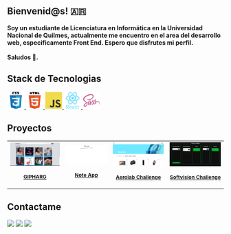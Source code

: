 ## Bienvenid@s! 🇦🇷 

**Soy un estudiante de Licenciatura en Informática en la Universidad Nacional de Quilmes, actualmente me encuentro en el area del desarrollo web, especificamente Front End.
Espero que disfrutes mi perfil.
<br></br> 
Saludos 👋.**

## Stack de Tecnologias
<p align="left"> <a href="https://www.w3schools.com/css/" target="_blank"> <img src="https://raw.githubusercontent.com/devicons/devicon/master/icons/css3/css3-original-wordmark.svg" alt="css3" width="40" height="40"/> </a> <a href="https://www.w3.org/html/" target="_blank"> <img src="https://raw.githubusercontent.com/devicons/devicon/master/icons/html5/html5-original-wordmark.svg" alt="html5" width="40" height="40"/> </a> <a href="https://developer.mozilla.org/en-US/docs/Web/JavaScript" target="_blank"> <img src="https://raw.githubusercontent.com/devicons/devicon/master/icons/javascript/javascript-original.svg" alt="javascript" width="40" height="40"/> </a> <a href="https://reactjs.org/" target="_blank"> <img src="https://raw.githubusercontent.com/devicons/devicon/master/icons/react/react-original-wordmark.svg" alt="react" width="40" height="40"/> </a> <a href="https://sass-lang.com" target="_blank"> <img src="https://raw.githubusercontent.com/devicons/devicon/master/icons/sass/sass-original.svg" alt="sass" width="40" height="40"/> </a></p>

## Proyectos
  
<table>
  <tr>
    <td align="center">
      <a href="https://jmsanchezdiaz.github.io/gipharg/">
        <img src="./GIPHARG-PREVIEWS.png" width="300px;" alt="Gipharg"/><br>
        <sub>
          <h4>GIPHARG</h4>
        </sub>
      </a>
    </td>
    <td align="center">
      <a href="https://jmsanchezdiaz.github.io/note-app/">
        <img src="./Note-app_First_Frame.png" width="300px;" alt="Note-app"/><br>
        <sub>
          <h4>Note App</h4>
        </sub>
      </a>
    </td>
    <td align="center">
      <a href="https://jmsanchezdiaz.github.io/aerolabchallenge/">
        <img src="./AerolabFrame.jpg" width="300px;" alt="aerolab-challenge"/><br>
        <sub>
          <h4>Aerolab Challenge</h4>
        </sub>
      </a>
    </td>
    <td align="center">
      <a href="https://jmsanchezdiaz.github.io/softvision-challenge/">
        <img src="./Softvision.png" width="300px;" alt="softvision-challenge"/><br>
        <sub>
          <h4>Softvision Challenge</h4>
        </sub>
      </a>
    </td>
  </tr>
</table>

## Contactame
              
<a
                target="_BLANK"
                href="https://www.linkedin.com/in/juan-manuel-sanchez-diaz-1bb0661bb/"
                 > <img width="80px" src="https://cdn.jsdelivr.net/gh/devicons/devicon/icons/linkedin/linkedin-original.svg" /></a>
  <a
                target="_BLANK"
                href="https://github.com/jmsanchezdiaz/"
                 > <img width="80px" src="https://cdn.jsdelivr.net/gh/devicons/devicon/icons/github/github-original.svg" /></a>
 <a
                target="_BLANK"
                href="mailto:jmsanchezdiaz02@gmail.com"
                 > <img width="80px" src="https://cdn-icons-png.flaticon.com/512/281/281769.png" /></a>
